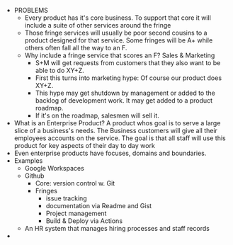 - PROBLEMS
	- Every product has it's core business. To support that core it will include a suite of other services around the fringe
	- Those fringe services will usually be poor second cousins to a product designed for that service. Some fringes will be A+ while others often fall all the way to an F.
	- Why include a fringe service that scores an F? Sales & Marketing
		- S+M will get requests from customers that they also want to be able to do XY+Z.
		- First this turns into marketing hype: Of course our product does XY+Z.
		- This hype may get shutdown by management or added to the backlog of development work.  It may get added to a product roadmap.
		- If it's on the roadmap, salesmen will sell it.
- What is an Enterprise Product? A product whos goal is to serve a large slice of a business's needs. The Business customers will give all their employees accounts on the service. The goal is that all staff will use this product for key aspects of their day to day work
- Even enterprise products have focuses, domains and boundaries.
- Examples
	- Google Workspaces
	- Github
		- Core: version control w. Git
		- Fringes
			- issue tracking
			- documentation via Readme and Gist
			- Project management
			- Build & Deploy via Actions
	- An HR system that manages hiring processes and staff records
- 